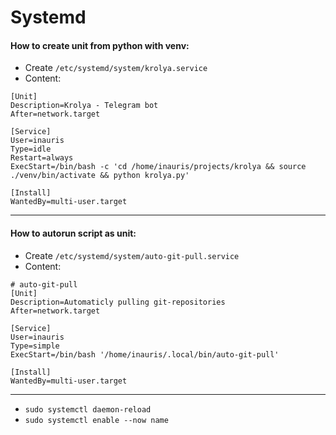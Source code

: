 # Systemd

#### How to create unit from python with venv:

- Create `/etc/systemd/system/krolya.service`
- Content:
```
[Unit]
Description=Krolya - Telegram bot
After=network.target

[Service]
User=inauris
Type=idle
Restart=always
ExecStart=/bin/bash -c 'cd /home/inauris/projects/krolya && source ./venv/bin/activate && python krolya.py'

[Install]
WantedBy=multi-user.target
```

---
#### How to autorun script as unit:
- Create `/etc/systemd/system/auto-git-pull.service`
- Content:
```
# auto-git-pull
[Unit]
Description=Automaticly pulling git-repositories
After=network.target

[Service]
User=inauris
Type=simple
ExecStart=/bin/bash '/home/inauris/.local/bin/auto-git-pull'

[Install]
WantedBy=multi-user.target
```
---
- `sudo systemctl daemon-reload`
- `sudo systemctl enable --now name`
